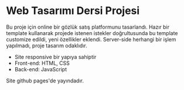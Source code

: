 # Web Tasarımı Dersi Projesi

Bu proje için online bir gözlük satış platformunu tasarlandı. Hazır bir template kullanarak projede istenen istekler doğrultusunda bu template customize edildi, yeni özellikler eklendi. Server-side herhangi bir işlem yapılmadı, proje tasarım odaklıdır.

- Site responsive bir yapıya sahiptir
- Front-end: HTML, CSS
- Back-end: JavaScript

Site github pages'de yayındadır.

